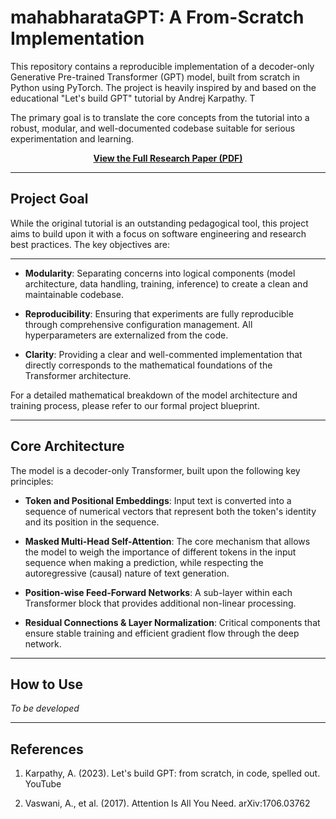 # mahabharataGPT: A From-Scratch Implementation
This repository contains a reproducible implementation of a decoder-only Generative Pre-trained Transformer (GPT) model, built from scratch in Python using PyTorch. The project is heavily inspired by and based on the educational "Let's build GPT" tutorial by Andrej Karpathy. T

The primary goal is to translate the core concepts from the tutorial into a robust, modular, and well-documented codebase suitable for serious experimentation and learning.

<p align="center">
  <a href="mahabharataGPT.pdf"><strong>View the Full Research Paper (PDF)</strong></a>
</p>

---

## Project Goal
While the original tutorial is an outstanding pedagogical tool, this project aims to build upon it with a focus on software engineering and research best practices. The key objectives are:

---

- **Modularity**: Separating concerns into logical components (model architecture, data handling, training, inference) to create a clean and maintainable codebase.

- **Reproducibility**: Ensuring that experiments are fully reproducible through comprehensive configuration management. All hyperparameters are externalized from the code.

- **Clarity**: Providing a clear and well-commented implementation that directly corresponds to the mathematical foundations of the Transformer architecture.

For a detailed mathematical breakdown of the model architecture and training process, please refer to our formal project blueprint.

---

## Core Architecture
The model is a decoder-only Transformer, built upon the following key principles:

- **Token and Positional Embeddings**: Input text is converted into a sequence of numerical vectors that represent both the token's identity and its position in the sequence.

- **Masked Multi-Head Self-Attention**: The core mechanism that allows the model to weigh the importance of different tokens in the input sequence when making a prediction, while respecting the autoregressive (causal) nature of text generation.

- **Position-wise Feed-Forward Networks**: A sub-layer within each Transformer block that provides additional non-linear processing.

- **Residual Connections & Layer Normalization**: Critical components that ensure stable training and efficient gradient flow through the deep network.

---

## How to Use
_To be developed_

---

## References 
1. Karpathy, A. (2023). Let's build GPT: from scratch, in code, spelled out. YouTube

2. Vaswani, A., et al. (2017). Attention Is All You Need. arXiv:1706.03762